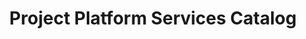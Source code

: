 ---
layout: layout.pug
beta: true
navigationTitle: Project Platform Services Catalog
title: Project Platform Services Catalog
menuWeight: 1
excerpt: Project Platform Services Catalog
---